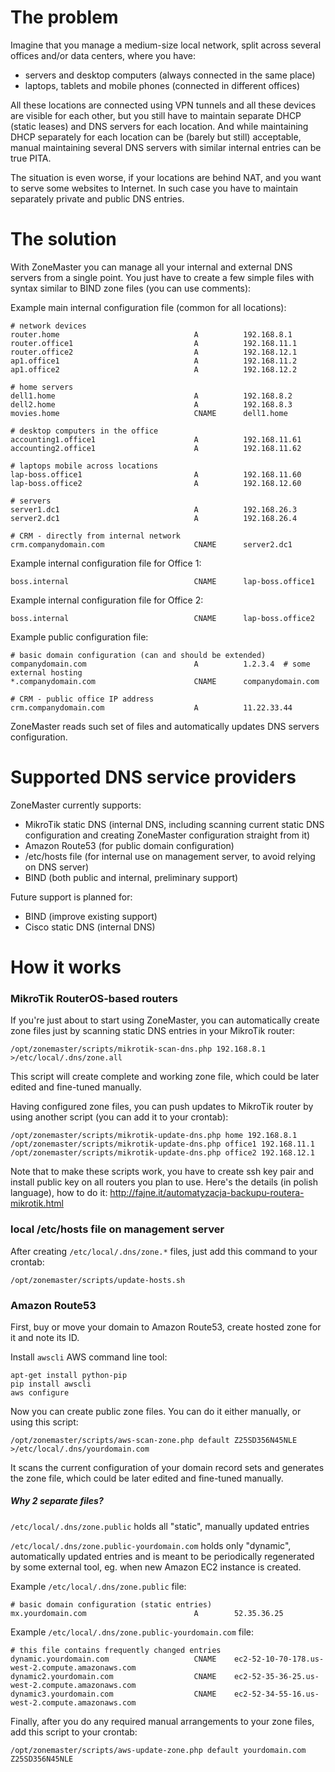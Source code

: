 # The problem

Imagine that you manage a medium-size local network, split across several offices and/or
data centers, where you have:

- servers and desktop computers (always connected in the same place)
- laptops, tablets and mobile phones (connected in different offices)

All these locations are connected using VPN tunnels and all these devices are visible for
each other, but you still have to maintain separate DHCP (static leases) and DNS servers
for each location. And while maintaining DHCP separately for each location can be (barely
but still) acceptable, manual maintaining several DNS servers with similar internal entries
can be true PITA.

The situation is even worse, if your locations are behind NAT, and you want to serve some
websites to Internet. In such case you have to maintain separately private and public DNS
entries.


# The solution

With ZoneMaster you can manage all your internal and external DNS servers from a single
point. You just have to create a few simple files with syntax similar to BIND zone files
(you can use comments):

Example main internal configuration file (common for all locations):

```
# network devices
router.home                              A          192.168.8.1
router.office1                           A          192.168.11.1
router.office2                           A          192.168.12.1
ap1.office1                              A          192.168.11.2
ap1.office2                              A          192.168.12.2

# home servers
dell1.home                               A          192.168.8.2
dell2.home                               A          192.168.8.3
movies.home                              CNAME      dell1.home

# desktop computers in the office
accounting1.office1                      A          192.168.11.61
accounting2.office1                      A          192.168.11.62

# laptops mobile across locations
lap-boss.office1                         A          192.168.11.60
lap-boss.office2                         A          192.168.12.60

# servers
server1.dc1                              A          192.168.26.3
server2.dc1                              A          192.168.26.4

# CRM - directly from internal network
crm.companydomain.com                    CNAME      server2.dc1
```

Example internal configuration file for Office 1:

```
boss.internal                            CNAME      lap-boss.office1
```

Example internal configuration file for Office 2:

```
boss.internal                            CNAME      lap-boss.office2
```

Example public configuration file:

```
# basic domain configuration (can and should be extended)
companydomain.com                        A          1.2.3.4  # some external hosting
*.companydomain.com                      CNAME      companydomain.com

# CRM - public office IP address
crm.companydomain.com                    A          11.22.33.44
```

ZoneMaster reads such set of files and automatically updates DNS servers configuration.


# Supported DNS service providers

ZoneMaster currently supports:

- MikroTik static DNS (internal DNS, including scanning current static DNS configuration
  and creating ZoneMaster configuration straight from it)
- Amazon Route53 (for public domain configuration)
- /etc/hosts file (for internal use on management server, to avoid relying on DNS server)
- BIND (both public and internal, preliminary support)

Future support is planned for:

- BIND (improve existing support)
- Cisco static DNS (internal DNS)


# How it works

### MikroTik RouterOS-based routers

If you're just about to start using ZoneMaster, you can automatically create zone files
just by scanning static DNS entries in your MikroTik router:

```
/opt/zonemaster/scripts/mikrotik-scan-dns.php 192.168.8.1 >/etc/local/.dns/zone.all
```

This script will create complete and working zone file, which could be later edited and
fine-tuned manually.

Having configured zone files, you can push updates to MikroTik router by using another
script (you can add it to your crontab):

```
/opt/zonemaster/scripts/mikrotik-update-dns.php home 192.168.8.1
/opt/zonemaster/scripts/mikrotik-update-dns.php office1 192.168.11.1
/opt/zonemaster/scripts/mikrotik-update-dns.php office2 192.168.12.1
```

Note that to make these scripts work, you have to create ssh key pair and install public
key on all routers you plan to use. Here's the details (in polish language), how to do it:
http://fajne.it/automatyzacja-backupu-routera-mikrotik.html


### local /etc/hosts file on management server

After creating `/etc/local/.dns/zone.*` files, just add this command to your crontab:

```
/opt/zonemaster/scripts/update-hosts.sh
```


### Amazon Route53

First, buy or move your domain to Amazon Route53, create hosted zone for it and note its ID.

Install `awscli` AWS command line tool:

```
apt-get install python-pip
pip install awscli
aws configure
```

Now you can create public zone files. You can do it either manually, or using this script:

```
/opt/zonemaster/scripts/aws-scan-zone.php default Z25SD356N45NLE >/etc/local/.dns/yourdomain.com
```

It scans the current configuration of your domain record sets and generates the zone
file, which could be later edited and fine-tuned manually.

##### Why 2 separate files?

`/etc/local/.dns/zone.public` holds all "static", manually updated entries

`/etc/local/.dns/zone.public-yourdomain.com` holds only "dynamic", automatically updated
entries and is meant to be periodically regenerated by some external tool, eg. when new
Amazon EC2 instance is created.

Example `/etc/local/.dns/zone.public` file:

```
# basic domain configuration (static entries)
mx.yourdomain.com                        A        52.35.36.25
```

Example `/etc/local/.dns/zone.public-yourdomain.com` file:

```
# this file contains frequently changed entries
dynamic.yourdomain.com                   CNAME    ec2-52-10-70-178.us-west-2.compute.amazonaws.com
dynamic2.yourdomain.com                  CNAME    ec2-52-35-36-25.us-west-2.compute.amazonaws.com
dynamic3.yourdomain.com                  CNAME    ec2-52-34-55-16.us-west-2.compute.amazonaws.com
```

Finally, after you do any required manual arrangements to your zone files, add this
script to your crontab:

```
/opt/zonemaster/scripts/aws-update-zone.php default yourdomain.com Z25SD356N45NLE
```
